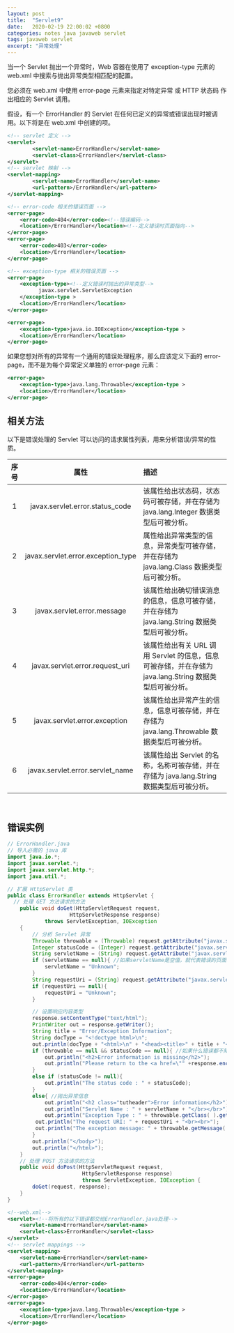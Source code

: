 ```yaml
---
layout: post
title:  "Servlet9"
date:   2020-02-19 22:00:02 +0800
categories: notes java javaweb servlet
tags: javaweb servlet 
excerpt: "异常处理"
---
```


当一个 Servlet 抛出一个异常时，Web 容器在使用了 exception-type 元素的 web.xml 中搜索与抛出异常类型相匹配的配置。

您必须在 web.xml 中使用 error-page 元素来指定对特定异常 或 HTTP 状态码 作出相应的 Servlet 调用。

假设，有一个 ErrorHandler 的 Servlet 在任何已定义的异常或错误出现时被调用。以下将是在 web.xml 中创建的项。

```xml
<!-- servlet 定义 -->
<servlet>
        <servlet-name>ErrorHandler</servlet-name>
        <servlet-class>ErrorHandler</servlet-class>
</servlet>
<!-- servlet 映射 -->
<servlet-mapping>
        <servlet-name>ErrorHandler</servlet-name>
        <url-pattern>/ErrorHandler</url-pattern>
</servlet-mapping>

<!-- error-code 相关的错误页面 -->
<error-page>
    <error-code>404</error-code><!--错误编码-->
    <location>/ErrorHandler</location><!--定义错误时页面指向-->
</error-page>
<error-page>
    <error-code>403</error-code>
    <location>/ErrorHandler</location>
</error-page>

<!-- exception-type 相关的错误页面 -->
<error-page>
    <exception-type><!--定义错误时抛出的异常类型-->
          javax.servlet.ServletException
    </exception-type >
    <location>/ErrorHandler</location>
</error-page>

<error-page>
    <exception-type>java.io.IOException</exception-type >
    <location>/ErrorHandler</location>
</error-page>
```

如果您想对所有的异常有一个通用的错误处理程序，那么应该定义下面的 error-page，而不是为每个异常定义单独的 error-page 元素：

```xml
<error-page>
    <exception-type>java.lang.Throwable</exception-type >
    <location>/ErrorHandler</location>
</error-page>
```

## 相关方法

以下是错误处理的 Servlet 可以访问的请求属性列表，用来分析错误/异常的性质。

序号|属性|描述
:--:|:-:|:---
1|javax.servlet.error.status_code|该属性给出状态码，状态码可被存储，并在存储为 java.lang.Integer 数据类型后可被分析。
2|javax.servlet.error.exception_type|属性给出异常类型的信息，异常类型可被存储，并在存储为 java.lang.Class 数据类型后可被分析。
3|javax.servlet.error.message|该属性给出确切错误消息的信息，信息可被存储，并在存储为 java.lang.String 数据类型后可被分析。
4|javax.servlet.error.request_uri|该属性给出有关 URL 调用 Servlet 的信息，信息可被存储，并在存储为 java.lang.String 数据类型后可被分析。
5|javax.servlet.error.exception|该属性给出异常产生的信息，信息可被存储，并在存储为 java.lang.Throwable 数据类型后可被分析。
6|javax.servlet.error.servlet_name|该属性给出 Servlet 的名称，名称可被存储，并在存储为 java.lang.String 数据类型后可被分析。

&emsp;

## 错误实例

```java
// ErrorHandler.java
// 导入必需的 java 库
import java.io.*;
import javax.servlet.*;
import javax.servlet.http.*;
import java.util.*;

// 扩展 HttpServlet 类
public class ErrorHandler extends HttpServlet {
  // 处理 GET 方法请求的方法
    public void doGet(HttpServletRequest request,
                    HttpServletResponse response)
            throws ServletException, IOException
    {
        // 分析 Servlet 异常
        Throwable throwable = (Throwable) request.getAttribute("javax.servlet.error.exception"); //获取抛出的异常
        Integer statusCode = (Integer) request.getAttribute("javax.servlet.error.status_code"); //获取状态码
        String servletName = (String) request.getAttribute("javax.servlet.error.servlet_name"); //获取发生错误的页面
        if (servletName == null){ //如果servletName是空值，就代表错误的页面为空，也就是找不到页面
            servletName = "Unknown";
        }
        String requestUri = (String) request.getAttribute("javax.servlet.error.request_uri");//获取发生错误的路由
        if (requestUri == null){
            requestUri = "Unknown";
        }

        // 设置响应内容类型
        response.setContentType("text/html");
        PrintWriter out = response.getWriter();
        String title = "Error/Exception Information";
        String docType = "<!doctype html>\n";
        out.println(docType + "<html>\n" + "<head><title>" + title + "</title></head>\n" + "<body bgcolor=\"#f0f0f0\">\n");
        if (throwable == null && statusCode == null){ //如果什么错误都不知道
            out.println("<h2>Error information is missing</h2>");
            out.println("Please return to the <a href=\"" +response.encodeURL("http://localhost:8080/") + "\">Home Page</a>.");//情返回到到主页
        }
        else if (statusCode != null){
            out.println("The status code : " + statusCode);
        }
        else{ //抛出异常信息
            out.println("<h2 class="tutheader">Error information</h2>");
            out.println("Servlet Name : " + servletName + "</br></br>");
            out.println("Exception Type : " + throwable.getClass( ).getName( ) + "</br></br>");
         out.println("The request URI: " + requestUri + "<br><br>");
         out.println("The exception message: " + throwable.getMessage( ));
        }
        out.println("</body>");
        out.println("</html>");
    }
    // 处理 POST 方法请求的方法
    public void doPost(HttpServletRequest request,
                        HttpServletResponse response)
                        throws ServletException, IOException {
        doGet(request, response);
    }
}
```

```xml
<!--web.xml-->
<servlet><!--将所有的以下错误都交给ErrorHandler.java处理-->
    <servlet-name>ErrorHandler</servlet-name>
    <servlet-class>ErrorHandler</servlet-class>
</servlet>
<!-- servlet mappings -->
<servlet-mapping>
    <servlet-name>ErrorHandler</servlet-name>
    <url-pattern>/ErrorHandler</url-pattern>
</servlet-mapping>
<error-page>
    <error-code>404</error-code>
    <location>/ErrorHandler</location>
</error-page>
<error-page>
    <exception-type>java.lang.Throwable</exception-type >
    <location>/ErrorHandler</location>
</error-page>
```
